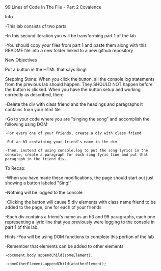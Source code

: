 99 Lines of Code In The File - Part 2
Covalence

Info

-This lab consists of two parts

-In this second iteration you will be transforming part 1 of the lab

-You should copy your files from part 1 and paste them along with this README file into a new folder linked to a new github repository

New Objectives

Put a button in the HTML that says Sing!

  Stepping Stone: When you click the button, all the console.log statements from the previous lab should happen. They SHOULD NOT happen before the button is clicked.
When you have the button setup and working correctly as described, then:

  -Delete the div with class friend and the headings and paragraphs it contains from your html file
  
  -Go to your code where you are "singing the song" and accomplish the following using DOM:
  
    -For every one of your friends, create a div with class friend
    
    -Put an h3 containing your friend's name in the div
    
    -Then, instead of using console.log to put the song lyrics in the console, create a paragraph for each song lyric line and put that paragraph in the friend div.
    
To Recap:

  -When you have made these modifications, the page should start out just showing a button labeled "Sing!"
  
  -Nothing will be logged to the console
  
  -Clicking the button will cause 5 div elements with class name friend to be added to the page, one for each of your friends
  
  -Each div contains a friend's name as an h3 and 99 paragraphs, each one representing a lyric line that you previously were logging to the console in part 1 of this lab.

Hints
  -You will be using DOM functions to complete this portion of the lab
  
  -Remember that elements can be added to other elements
  
    -document.body.appendChild(someElement);
    
    -someOtherElement.appendChild(anotherElement);

